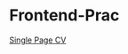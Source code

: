 # Frontend-Prac

[Single Page CV](https://github.com/Pyxissy/Frontend-Prac/blob/main/Single-page%20CV.html)

